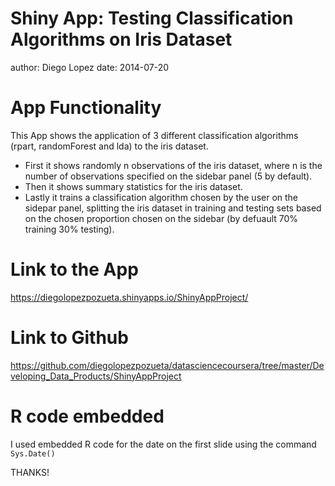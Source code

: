 Shiny App: Testing Classification Algorithms on Iris Dataset
========================================================
author: Diego Lopez
date: 2014-07-20

App Functionality
========================================================

This App shows the application of 3 different classification algorithms (rpart, randomForest and lda) to the iris dataset.

- First it shows randomly n observations of the iris dataset, where n is the number of observations specified on the sidebar panel (5 by default). 
- Then it shows summary statistics for the iris dataset.
- Lastly it trains a classification algorithm chosen by the user on the sidepar panel, splitting the iris dataset in training and testing sets based on the chosen proportion chosen on the sidebar (by defuault 70% training 30% testing).

Link to the App
========================================================

https://diegolopezpozueta.shinyapps.io/ShinyAppProject/


Link to Github
========================================================

https://github.com/diegolopezpozueta/datasciencecoursera/tree/master/Developing_Data_Products/ShinyAppProject


R code embedded
========================================================

I used embedded R code for the date on the first slide using the command `Sys.Date()`


THANKS!
